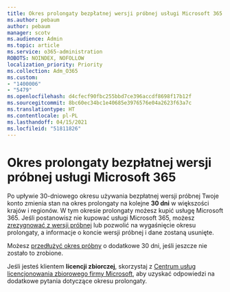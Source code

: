 ```yaml
---
title: Okres prolongaty bezpłatnej wersji próbnej usługi Microsoft 365
ms.author: pebaum
author: pebaum
manager: scotv
ms.audience: Admin
ms.topic: article
ms.service: o365-administration
ROBOTS: NOINDEX, NOFOLLOW
localization_priority: Priority
ms.collection: Adm_O365
ms.custom:
- "1400006"
- "5479"
ms.openlocfilehash: d4cfecf90fbc255bbd7ce396accdf8698f17b12f
ms.sourcegitcommit: 8bc60ec34bc1e40685e3976576e04a2623f63a7c
ms.translationtype: HT
ms.contentlocale: pl-PL
ms.lasthandoff: 04/15/2021
ms.locfileid: "51811826"
---
```

# <a name="grace-period-for-microsoft-365-free-trial"></a>Okres prolongaty bezpłatnej wersji próbnej usługi Microsoft 365

Po upływie 30-dniowego okresu używania bezpłatnej wersji próbnej Twoje konto zmienia stan na okres prolongaty na kolejne **30 dni** w większości krajów i regionów. W tym okresie prolongaty możesz kupić usługę Microsoft 365. Jeśli postanowisz nie kupować usługi Microsoft 365, możesz [zrezygnować z wersji próbnej](https://docs.microsoft.com/microsoft-365/commerce/subscriptions/cancel-your-subscription?view=o365-worldwide) lub pozwolić na wygaśnięcie okresu prolongaty, a informacje o koncie wersji próbnej i dane zostaną usunięte.

Możesz [przedłużyć okres próbny](https://docs.microsoft.com/microsoft-365/commerce/extend-your-trial) o dodatkowe 30 dni, jeśli jeszcze nie zostało to zrobione.

Jeśli jesteś klientem **licencji zbiorczej**, skorzystaj z [Centrum usług licencjonowania zbiorowego firmy Microsoft](https://support.microsoft.com/help/4471406/how-to-contact-the-microsoft-volume-licensing-service-center), aby uzyskać odpowiedzi na dodatkowe pytania dotyczące okresu prolongaty.
